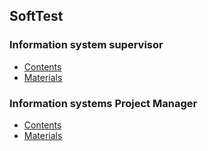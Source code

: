 ## SoftTest
### Information system supervisor
- [Contents](/life/exam/soft_test/InformationSystemSupervisor/contents)
- [Materials](/life/exam/soft_test/InformationSystemSupervisor/materials)
### Information systems Project Manager
- [Contents](/life/exam/soft_test/InformationSystemProjectManager/contents)
- [Materials](/life/exam/soft_test/InformationSystemProjectManager/materials)
